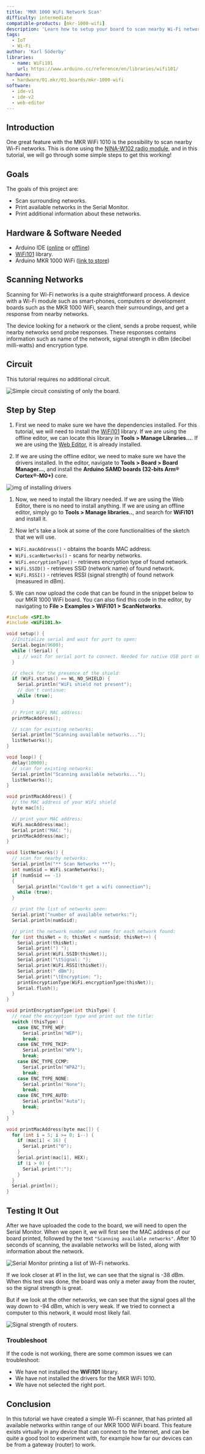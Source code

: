 ```yaml
---
title: 'MKR 1000 WiFi Network Scan'
difficulty: intermediate
compatible-products: [mkr-1000-wifi]
description: 'Learn how to setup your board to scan nearby Wi-Fi networks.'
tags:
  - IoT
  - Wi-Fi
author: 'Karl Söderby'
libraries: 
  - name: WiFi101 
    url: https://www.arduino.cc/reference/en/libraries/wifi101/
hardware:
  - hardware/01.mkr/01.boards/mkr-1000-wifi
software:
  - ide-v1
  - ide-v2
  - web-editor
---
```



## Introduction

One great feature with the MKR WiFi 1010 is the possibility to scan nearby Wi-Fi networks. This is done using the [NINA-W102 radio module](https://content.arduino.cc/assets/Arduino_NINA-W10_DataSheet_%28UBX-17065507%29.pdf), and in this tutorial, we will go through some simple steps to get this working!

## Goals

The goals of this project are:

- Scan surrounding networks.
- Print available networks in the Serial Monitor.
- Print additional information about these networks.

## Hardware & Software Needed

- Arduino IDE ([online](https://create.arduino.cc/) or [offline](https://www.arduino.cc/en/main/software))
- [WiFi101](https://www.arduino.cc/en/Reference/WiFi101) library.
- Arduino MKR 1000 WiFi ([link to store](https://store.arduino.cc/arduino-mkr1000-wifi))

## Scanning Networks

Scanning for Wi-Fi networks is a quite straightforward process. A device with a Wi-Fi module such as smart-phones, computers or development boards such as the MKR 1000 WiFi, search their surroundings, and get a response from nearby networks. 

The device looking for a network or the client, sends a probe request, while nearby networks send probe responses. These responses contains information such as name of the network, signal strength in dBm (decibel milli-watts) and encryption type.

## Circuit

This tutorial requires no additional circuit.

![Simple circuit consisting of only the board.](assets/MKR1000_T4_IMG02.png)

## Step by Step

1. First we need to make sure we have the dependencies installed. For this tutorial, we will need to install the [WiFi101](https://www.arduino.cc/en/Reference/WiFi101) library. If we are using the offline editor, we can locate this library in **Tools > Manage Libraries...**. If we are using the [Web Editor](https://create.arduino.cc/), it is already installed.

2. If we are using the offline editor, we need to make sure we have the drivers installed. In the editor, navigate to **Tools > Board > Board Manager...**, and install the **Arduino SAMD boards (32-bits Arm® Cortex®-M0+)** core. 

![img of installing drivers](assets/MKR1000_T4_IMG03.png)

1. Now, we need to install the library needed. If we are using the Web Editor, there is no need to install anything. If we are using an offline editor, simply go to **Tools > Manage libraries..**, and search for **WiFi101** and install it.


2. Now let's take a look at some of the core functionalities of the sketch that we will use.

- `WiFi.macAddress()` - obtains the boards MAC address.
- `WiFi.scanNetworks()` - scans for nearby networks.
- `WiFi.encryptionType()` - retrieves encryption type of found network.
- `WiFi.SSID()` - retrieves SSID (network name) of found network.
- `WiFi.RSSI()` - retrieves RSSI (signal strength) of found network (measured in dBm). 

5. We can now upload the code that can be found in the snippet below to our MKR 1000 WiFi board. You can also find this code in the editor, by navigating to **File > Examples > WiFi101 > ScanNetworks**. 

```cpp
#include <SPI.h>
#include <WiFi101.h>

void setup() {
  //Initialize serial and wait for port to open:
  Serial.begin(9600);
  while (!Serial) {
    ; // wait for serial port to connect. Needed for native USB port only
  }

  // check for the presence of the shield:
  if (WiFi.status() == WL_NO_SHIELD) {
    Serial.println("WiFi shield not present");
    // don't continue:
    while (true);
  }

  // Print WiFi MAC address:
  printMacAddress();

  // scan for existing networks:
  Serial.println("Scanning available networks...");
  listNetworks();
}

void loop() {
  delay(10000);
  // scan for existing networks:
  Serial.println("Scanning available networks...");
  listNetworks();
}

void printMacAddress() {
  // the MAC address of your WiFi shield
  byte mac[6];

  // print your MAC address:
  WiFi.macAddress(mac);
  Serial.print("MAC: ");
  printMacAddress(mac);
}

void listNetworks() {
  // scan for nearby networks:
  Serial.println("** Scan Networks **");
  int numSsid = WiFi.scanNetworks();
  if (numSsid == -1)
  {
    Serial.println("Couldn't get a wifi connection");
    while (true);
  }

  // print the list of networks seen:
  Serial.print("number of available networks:");
  Serial.println(numSsid);

  // print the network number and name for each network found:
  for (int thisNet = 0; thisNet < numSsid; thisNet++) {
    Serial.print(thisNet);
    Serial.print(") ");
    Serial.print(WiFi.SSID(thisNet));
    Serial.print("\tSignal: ");
    Serial.print(WiFi.RSSI(thisNet));
    Serial.print(" dBm");
    Serial.print("\tEncryption: ");
    printEncryptionType(WiFi.encryptionType(thisNet));
    Serial.flush();
  }
}

void printEncryptionType(int thisType) {
  // read the encryption type and print out the title:
  switch (thisType) {
    case ENC_TYPE_WEP:
      Serial.println("WEP");
      break;
    case ENC_TYPE_TKIP:
      Serial.println("WPA");
      break;
    case ENC_TYPE_CCMP:
      Serial.println("WPA2");
      break;
    case ENC_TYPE_NONE:
      Serial.println("None");
      break;
    case ENC_TYPE_AUTO:
      Serial.println("Auto");
      break;
  }
}

void printMacAddress(byte mac[]) {
  for (int i = 5; i >= 0; i--) {
    if (mac[i] < 16) {
      Serial.print("0");
    }
    Serial.print(mac[i], HEX);
    if (i > 0) {
      Serial.print(":");
    }
  }
  Serial.println();
}
```


## Testing It Out

After we have uploaded the code to the board, we will need to open the Serial Monitor. When we open it, we will first see the MAC address of our board printed, followed by the text `"Scanning available networks"`. After 10 seconds of scanning, the available networks will be listed, along with information about the network.

![Serial Monitor printing a list of Wi-Fi networks.](assets/MKR1000_T4_IMG04.png)

If we look closer at #1 in the list, we can see that the signal is -38 dBm. When this test was done, the board was only a meter away from the router, so the signal strength is great.

But if we look at the other networks, we can see that the signal goes all the way down to -94 dBm, which is very weak. If we tried to connect a computer to this network, it would most likely fail. 

![Signal strength of routers.](assets/MKR1000_T4_IMG01.png)

### Troubleshoot

If the code is not working, there are some common issues we can troubleshoot:

- We have not installed the **WiFi101** library.
- We have not installed the drivers for the MKR WiFi 1010.
- We have not selected the right port. 

## Conclusion

In this tutorial we have created a simple Wi-Fi scanner, that has printed all available networks within range of our MKR 1000 WiFi board. This feature exists virtually in any device that can connect to the Internet, and can be quite a good tool to experiment with, for example how far our devices can be from a gateway (router) to work. 


